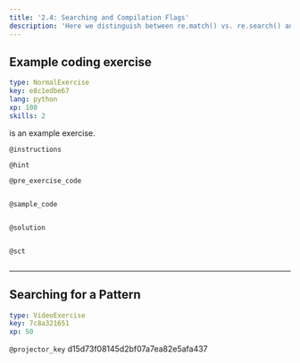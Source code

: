 ```yaml
---
title: '2.4: Searching and Compilation Flags'
description: 'Here we distinguish between re.match() vs. re.search() and introduce compilation flags.'
---
```


## Example coding exercise

```yaml
type: NormalExercise
key: e8c1edbe67
lang: python
xp: 100
skills: 2
```

 is an example exercise.

`@instructions`


`@hint`


`@pre_exercise_code`
```{python}

```

`@sample_code`
```{python}

```

`@solution`
```{python}

```

`@sct`
```{python}

```

---

## Searching for a Pattern

```yaml
type: VideoExercise
key: 7c8a321651
xp: 50
```

`@projector_key`
d15d73f08145d2bf07a7ea82e5afa437
